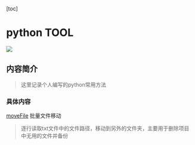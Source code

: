 [toc]

# python TOOL 

![](http://img04.static.yohobuy.com/thumb/2012/04/19/10/01c705bab7702eafe10d50a92556c6ec55-0750x1500-1-product.jpg)

## 内容简介
>    这里记录个人编写的python常用方法

### 具体内容

[moveFile](./moveFile) 批量文件移动

 >逐行读取txt文件中的文件路径，移动到另外的文件夹，主要用于删除项目中无用的文件并备份